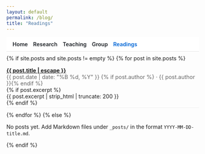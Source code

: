 ```yaml
---
layout: default
permalink: /blog/
title: "Readings"
---
```

<link rel="stylesheet" href="{{ '/assets/css/site-overrides.css?v=3' | relative_url }}">

<style>
/* Hide Cayman header on this page */
footer.site-footer { display: none !important; }
.page-header{display:none!important}
.page-header .project-name,.page-header .project-tagline,.page-header .btn{display:none!important}

/* Layout + typography */
.main-content{max-width:860px;margin:0 auto;padding:0 1rem!important;line-height:1.65}
.main-content,*{overflow-wrap:anywhere}

/* Sticky nav (same as your other pages — edit labels/URLs as you like) */
.topnav{position:sticky;top:0;z-index:20;display:flex;gap:14px;align-items:center;padding:.6rem 1rem;background:#fff;border-bottom:1px solid #e5e5e5}
.topnav a{text-decoration:none;font-weight:600;color:#1f2328}
.topnav a:hover{text-decoration:underline}
.topnav .active{color:#0366d6}

/* Posts list */
.posts{margin-top:.6rem}
.post-item{margin:.6rem 0;padding:.3rem 0;border-bottom:1px solid #eee}
.post-item:last-child{border-bottom:0}
.post-title{font-weight:700}
.post-meta{font-size:.9rem;color:#666}
</style>

<nav class="topnav">
  <a href="/">Home</a>
  <a href="/research/">Research</a>
  <a href="/teaching/">Teaching</a>
  <a href="/group/">Group</a>
  <a class="active" href="/blog/">Readings</a>
</nav>

<div class="posts">
  {% if site.posts and site.posts != empty %}
    {% for post in site.posts %}
      <div class="post-item">
        <div class="post-title">
          <a href="{{ post.url | relative_url }}">{{ post.title | escape }}</a>
        </div>
        <div class="post-meta">
          {{ post.date | date: "%B %d, %Y" }}
          {% if post.author %} · {{ post.author }}{% endif %}
        </div>
        {% if post.excerpt %}
          <div class="post-excerpt">{{ post.excerpt | strip_html | truncate: 200 }}</div>
        {% endif %}
      </div>
    {% endfor %}
  {% else %}
    <p>No posts yet. Add Markdown files under <code>_posts/</code> in the format <code>YYYY-MM-DD-title.md</code>.</p>
  {% endif %}
</div>
